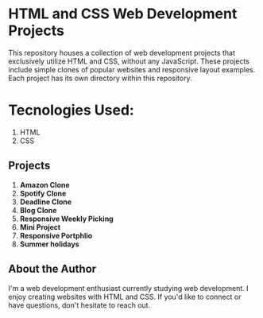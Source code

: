 # HTML and CSS Web Development Projects

This repository houses a collection of web development projects that exclusively utilize HTML and CSS, without any JavaScript.
These projects include simple clones of popular websites and responsive layout examples.
Each project has its own directory within this repository.


# Tecnologies Used:
1. HTML
2. CSS

## Projects
1. **Amazon Clone**
2. **Spotify Clone**
3. **Deadline Clone**
4. **Blog Clone**
5. **Responsive Weekly Picking**
6. **Mini Project**
7. **Responsive Portphlio**
8. **Summer holidays**

## About the Author

I'm a web development enthusiast currently studying web development. I enjoy creating websites with HTML and CSS. If you'd like to connect or have questions, don't hesitate to reach out.

